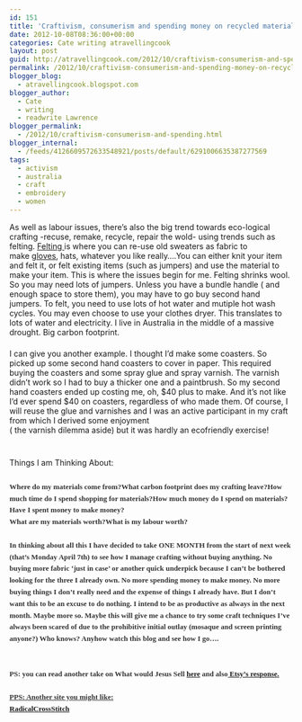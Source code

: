 ```yaml
---
id: 151
title: 'Craftivism, consumerism and spending money on recycled materials&#8230;'
date: 2012-10-08T08:36:00+00:00
categories: Cate writing atravellingcook
layout: post
guid: http://atravellingcook.com/2012/10/craftivism-consumerism-and-spending-money-on-recycled-materials.html
permalink: /2012/10/craftivism-consumerism-and-spending-money-on-recycled-materials.html
blogger_blog:
  - atravellingcook.blogspot.com
blogger_author:
  - Cate
  - writing
  - readwrite Lawrence
blogger_permalink:
  - /2012/10/craftivism-consumerism-and-spending.html
blogger_internal:
  - /feeds/4126609572633548921/posts/default/6291006635387277569
tags:
  - activism
  - australia
  - craft
  - embroidery
  - women
---
```

As well as labour issues, there&#8217;s also the big trend towards eco-logical crafting -recuse, remake, recycle, repair the wold- using trends such as felting.&nbsp;<a href="http://www.instructables.com/id/SYZ18SEF22FIBI4/" >Felting&nbsp;</a>is where you can re-use old sweaters as fabric to make&nbsp;<a href="http://www.gayeabandon.com/bodyparts.html" >gloves</a>, hats, whatever you like really&#8230;.You can either knit your item and felt it, or felt existing items (such as jumpers) and use the material to make your item. This is where the issues begin for me. Felting shrinks wool. So you may need lots of jumpers. Unless you have a bundle handle ( and enough space to store them), you may have to go buy second hand jumpers. To felt, you need to use lots of hot water and mutiple hot wash cycles. You may even choose to use your clothes dryer. This translates to lots of water and electricity. I live in Australia in the middle of a massive drought. Big carbon footprint.  
<br style="background-color: white; color: #333333; font-family: Georgia, serif; font-size: 13px; line-height: 20.799999237060547px;" />I can give you another example. I thought I&#8217;d make some coasters. So picked up some second hand coasters to cover in paper. This required buying the coasters and some spray glue and spray varnish. The varnish didn&#8217;t work so I had to buy a thicker one and a paintbrush. So my second hand coasters ended up costing me, oh, $40 plus to make. And it&#8217;s not like I&#8217;d ever spend $40 on coasters, regardless of who made them. Of course, I will reuse the glue and varnishes and I was an active participant in my craft from which I derived some enjoyment  
( the varnish dilemma aside) but it was hardly an ecofriendly exercise!  
<br style="background-color: white; color: #333333; font-family: Georgia, serif; font-size: 13px; line-height: 20.799999237060547px;" /><br style="background-color: white; color: #333333; font-family: Georgia, serif; font-size: 13px; line-height: 20.799999237060547px;" />Things I am Thinking About:<span style="background-color: white; color: #333333; font-family: 'lucida grande'; font-size: 13px; line-height: 20.799999237060547px;">  
<br style="background-color: white; color: #333333; font-family: Georgia, serif; font-size: 13px; line-height: 20.799999237060547px;" /><span style="background-color: white; color: #333333; font-family: Georgia, serif; font-size: 13px; font-weight: bold; line-height: 20.799999237060547px;">Where do my materials come from?<span style="background-color: white; color: #333333; font-family: Georgia, serif; font-size: 13px; font-weight: bold; line-height: 20.799999237060547px;">What carbon footprint does my crafting leave?<span style="background-color: white; color: #333333; font-family: Georgia, serif; font-size: 13px; font-weight: bold; line-height: 20.799999237060547px;">How much time do I spend shopping for materials?<span style="background-color: white; color: #333333; font-family: Georgia, serif; font-size: 13px; font-weight: bold; line-height: 20.799999237060547px;">How much money do I spend on materials?<span style="background-color: white; color: #333333; font-family: Georgia, serif; font-size: 13px; font-weight: bold; line-height: 20.799999237060547px;">Have I spent money to make money?&nbsp;<span style="background-color: white; color: #333333; font-family: Georgia, serif; font-size: 13px; font-weight: bold; line-height: 20.799999237060547px;"><br /><span style="background-color: white; color: #333333; font-family: Georgia, serif; font-size: 13px; font-weight: bold; line-height: 20.799999237060547px;">What are my materials worth?<span style="background-color: white; color: #333333; font-family: Georgia, serif; font-size: 13px; font-weight: bold; line-height: 20.799999237060547px;">What is my labour worth?  
<span style="background-color: white; color: #333333; font-family: Georgia, serif; font-size: 13px; font-weight: bold; line-height: 20.799999237060547px;"><br />In thinking about all this I have decided to take ONE MONTH from the start of next week (that&#8217;s Monday April 7th) to see how I manage crafting without buying anything. No buying more fabric &#8216;just in case&#8217; or another quick underpick because I can&#8217;t be bothered looking for the three I already own. No more spending money to make money. No more buying things I don&#8217;t really need and the expense of things I already have. But I don&#8217;t want this to be an excuse to do nothing. I intend to be as productive as always in the next month. Maybe more so. Maybe this will give me a chance to try some craft techniques I&#8217;ve always been scared of due to the prohibitive initial outlay (mosaque and screen printing anyone?) Who knows? Anyhow watch this blog and see how I go&#8230;.  
<br style="background-color: white; color: #333333; font-family: Georgia, serif; font-size: 13px; line-height: 20.799999237060547px;" /><br style="background-color: white; color: #333333; font-family: Georgia, serif; font-size: 13px; line-height: 20.799999237060547px;" />PS: you can read another take on What would Jesus Sell&nbsp;<a href="http://www.fourgoodcorners.com/buying-handmade-is-still-buying/" >here</a>&nbsp;and also<span style="background-color: white; color: #333333; font-family: Georgia, serif; font-size: 13px; line-height: 20.799999237060547px; text-decoration: underline;">&nbsp;<a href="http://www.etsy.com/storque/section/craftivism/article/crafting-consumerism-cooptation-materializing-a-utopian-idea/1134/comments/#comment" >Etsy&#8217;s response.</a>  
<br style="background-color: white; color: #333333; font-family: Georgia, serif; font-size: 13px; line-height: 20.799999237060547px;" />PPS: Another site you might like:  
<a href="http://radicalcrossstitch.com/" >RadicalCrossStitch</a>
